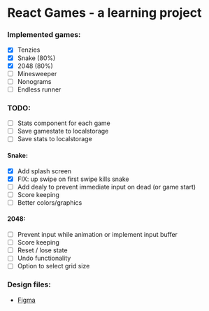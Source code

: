 # React Games - a learning project

### Implemented games:

- [x] Tenzies
- [x] Snake (80%)
- [x] 2048 (80%)
- [ ] Minesweeper
- [ ] Nonograms
- [ ] Endless runner

### TODO:

- [ ] Stats component for each game
- [ ] Save gamestate to localstorage
- [ ] Save stats to localstorage

#### Snake:

- [x] Add splash screen
- [x] FIX: up swipe on first swipe kills snake
- [ ] Add dealy to prevent immediate input on dead (or game start)
- [ ] Score keeping
- [ ] Better colors/graphics

#### 2048:

- [ ] Prevent input while animation or implement input buffer
- [ ] Score keeping
- [ ] Reset / lose state
- [ ] Undo functionality
- [ ] Option to select grid size

### Design files:

- [Figma](https://www.figma.com/file/5tzNmmB79TFqPaBgyJdsMQ/Tenzies?node-id=0%3A1)

